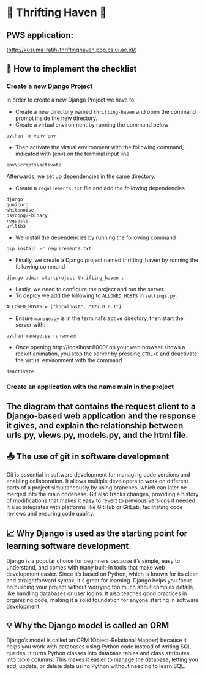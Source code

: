 # :handbag: Thrifting Haven :womans_clothes:

## PWS application:
(http://kusuma-ratih-thriftinghaven.pbp.cs.ui.ac.id/)

## :memo: How to implement the checklist

### Create a new Django Project
In order to create a new Django Project we have to:
+ Create a new directory named `thrifting-haven` and open the command prompt inside the new directory.
+ Create a virtual environment by running the command below
```
python -m venv env
```
+ Then activate the virtual environment with the following command, indicated with (env) on the terminal input line.
```
env\Scripts\activate
```
Afterwards, we set up dependencies in the same directory.
+ Create a `requirements.txt` file and add the following dependencies
```
django
gunicorn
whitenoise
psycopg2-binary
requests
urllib3
```
+ We install the dependencies by running the following command
```
pip install -r requirements.txt
```
+ Finally, we create a Django project named thrifting_haven by running the following command
```
django-admin startproject thrifting_haven .
```
+ Lastly, we need to configure the project and run the server.
+ To deploy we add the following to `ALLOWED_HOSTS` in `settings.py`:
```
ALLOWED_HOSTS = ["localhost", "127.0.0.1"]
```
+ Ensure `manage.py` is in the terminal’s active directory, then start the server with:
```
python manage.py runserver
```
+ Once opening http://localhost:8000/ on your web browser shows a rocket animation, you stop the server by pressing `CTRL+C` and deactivate the virtual environment with the command
```
deactivate
```

### Create an application with the name main in the project




## The diagram that contains the request client to a Django-based web application and the response it gives, and explain the relationship between urls.py, views.py, models.py, and the html file.


## :outbox_tray: The use of git in software development 

Git is essential in software development for managing code versions and enabling collaboration. It allows multiple developers to work on different parts of a project simultaneously by using branches, which can later be merged into the main codebase. Git also tracks changes, providing a history of modifications that makes it easy to revert to previous versions if needed. It also integrates with platforms like GitHub or GitLab, facilitating code reviews and ensuring code quality. 

## :chart_with_upwards_trend: Why Django is used as the starting point for learning software development

Django is a popular choice for beginners because it’s simple, easy to understand, and comes with many built-in tools that make web development easier. Since it’s based on Python, which is known for its clear and straightforward syntax, it's great for learning. Django helps you focus on building your project without worrying too much about complex details, like handling databases or user logins. It also teaches good practices in organizing code, making it a solid foundation for anyone starting in software development.

## :bulb: Why the Django model is called an ORM

Django’s model is called an ORM (Object-Relational Mapper) because it helps you work with databases using Python code instead of writing SQL queries. It turns Python classes into database tables and class attributes into table columns. This makes it easier to manage the database, letting you add, update, or delete data using Python without needing to learn SQL.

